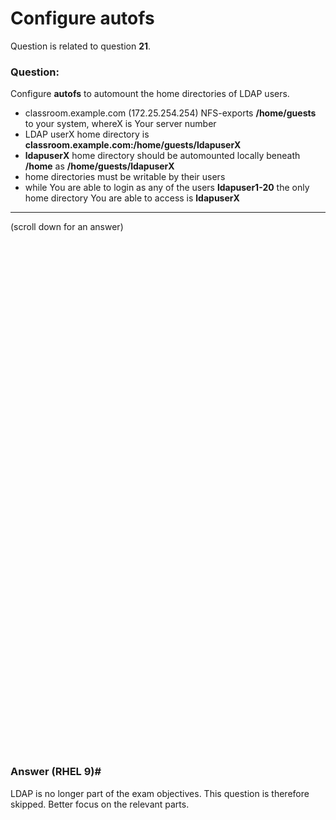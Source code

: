 # Configure autofs

Question is related to question **21**.

### Question:
Configure **autofs** to automount the home directories of LDAP users.
* classroom.example.com (172.25.254.254) NFS-exports **/home/guests** to your system, whereX is Your server number
* LDAP userX home directory is **classroom.example.com:/home/guests/ldapuserX**
* **ldapuserX** home directory should be automounted locally beneath **/home** as **/home/guests/ldapuserX**
* home directories must be writable by their users
* while You are able to login as any of the users **ldapuser1-20** the only home directory You are able to access is **ldapuserX**
 

***
(scroll down for an answer)

<br/><br/><br/><br/><br/><br/><br/><br/><br/><br/><br/><br/><br/><br/><br/><br/><br/><br/><br/><br/><br/><br/><br/><br/>
<br/><br/><br/><br/><br/><br/><br/><br/><br/><br/><br/><br/><br/><br/><br/><br/><br/><br/><br/><br/><br/><br/><br/><br/>

### Answer (RHEL 9)#

LDAP is no longer part of the exam objectives. This question is therefore skipped. Better focus on the relevant parts.